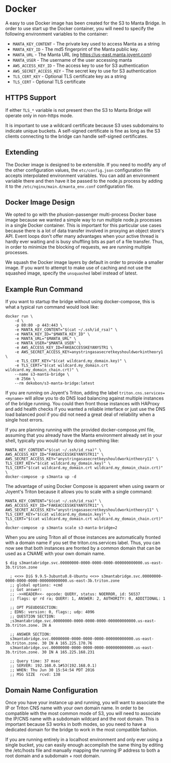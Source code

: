 Docker
======

A easy to use Docker image has been created for the S3 to Manta Bridge. In order
to use start up the Docker container, you will need to specify the following
environment variables to the container:

 * `MANTA_KEY_CONTENT` - The private key used to access Manta as a string 
 * `MANTA_KEY_ID` - The md5 fingerprint of the Manta public key. 
 * `MANTA_URL` - The Manta URL (eg https://us-east.manta.joyent.com)
 * `MANTA_USER` - The username of the user accessing manta
 * `AWS_ACCESS_KEY_ID` - The access key to use for S3 authentication
 * `AWS_SECRET_ACCESS_KEY` - The secret key to use for S3 authentication 
 * `TLS_CERT_KEY` - Optional TLS certificate key as a string
 * `TLS_CERT` - Optional TLS certificate

## HTTPS Support  

If either `TLS_*` variable is not present then the S3 to Manta Bridge will
operate only in non-https mode.
 
It is important to use a wildcard certificate because S3 uses subdomains to
indicate unique buckets. A self-signed certificate is fine as long as the
S3 clients connecting to the bridge can handle self-signed certificates.

## Extending

The Docker image is designed to be extensible. If you need to modify any of
the other configuration values, the `etc/config.json` configuration file
accepts interpolated environment variables. You can add an environment variable
there and then have it be passed to the node.js process by adding it to
the `/etc/nginx/main.d/manta_env.conf` configuration file.

## Docker Image Design

We opted to go with the phusion-passenger multi-process Docker base image 
because we wanted a simple way to run multiple node.js processes in a single
Docker container. This is important for this particular use cases because
there is a lot of data transfer involved in proxying an object store's API.
Event loops don't offer many advantages when your active thread is hardly ever
waiting and is busy shuffling bits as part of a file transfer. Thus, in order to
minimize the blocking of requests, we are running multiple processes.

We squash the Docker image layers by default in order to provide a smaller 
image. If you want to attempt to make use of caching and not use the squashed
image, specify the `unsquashed` label instead of latest.

## Example Run Command

If you want to startup the bridge without using docker-compose, this is what
a typical run command would look like:

```
docker run \
    -d \
    -p 80:80 -p 443:443 \
    -e MANTA_KEY_CONTENT="$(cat ~/.ssh/id_rsa)" \
    -e MANTA_KEY_ID="$MANTA_KEY_ID" \
    -e MANTA_URL="$MANTA_URL" \
    -e MANTA_USER="$MANTA_USER" \
    -e AWS_ACCESS_KEY_ID=FAKEACCESSKEYANYSTR1 \
    -e AWS_SECRET_ACCESS_KEY=anystringasasecretkeyshouldworkintheory1 \
    -e TLS_CERT_KEY="$(cat wildcard.my_domain.key)" \
    -e TLS_CERT="$(cat wildcard.my_domain.crt wildcard.my_domain_chain.crt)" \ 
    --name s3-manta-bridge \
    -m 256m \
    --rm dekobon/s3-manta-bridge:latest
```

If you are running on Joyent's Triton, adding the label `triton.cns.services=<myname>`
will allow you to do DNS load balancing against multiple instances of the bridge
running. You could then front those instances with HAProxy and add health checks
if you wanted a reliable interface or just use the DNS load balanced pool if
you did not need a great deal of reliability when a single host errors.

If you are planning running with the provided docker-compose.yml file, assuming
that you already have the Manta environment already set in your shell, typically
you would run by doing something like:
 
```
MANTA_KEY_CONTENT="$(cat ~/.ssh/id_rsa)" \
AWS_ACCESS_KEY_ID="FAKEACCESSKEYANYSTR11" \
AWS_SECRET_ACCESS_KEY="anystringasasecretkeyshouldworkintheory11" \
TLS_CERT_KEY="$(cat wildcard.my_domain.key)" \
TLS_CERT="$(cat wildcard.my_domain.crt wildcard.my_domain_chain.crt)" \
docker-compose -p s3manta up -d
```

The advantage of using Docker Compose is apparent when using swarm or Joyent's
Triton because it allows you to scale with a single command:

```
MANTA_KEY_CONTENT="$(cat ~/.ssh/id_rsa)" \
AWS_ACCESS_KEY_ID="FAKEACCESSKEYANYSTR11" \
AWS_SECRET_ACCESS_KEY="anystringasasecretkeyshouldworkintheory11" \
TLS_CERT_KEY="$(cat wildcard.my_domain.key)" \
TLS_CERT="$(cat wildcard.my_domain.crt wildcard.my_domain_chain.crt)" \
docker-compose -p s3manta scale s3-manta-bridge=2
```

When you are using Triton all of those instances are automatically fronted
with a domain name if you set the triton.cns.services label. Thus, you can now
see that both instances are fronted by a common domain that can be used as a CNAME
with your own domain name.

```
$ dig s3mantabridge.svc.00000000-0000-0000-0000-000000000000.us-east-3b.triton.zone
  
  ; <<>> DiG 9.9.5-3ubuntu0.8-Ubuntu <<>> s3mantabridge.svc.00000000-0000-0000-0000-000000000000.us-east-3b.triton.zone
  ;; global options: +cmd
  ;; Got answer:
  ;; ->>HEADER<<- opcode: QUERY, status: NOERROR, id: 56537
  ;; flags: qr rd ra; QUERY: 1, ANSWER: 2, AUTHORITY: 0, ADDITIONAL: 1
  
  ;; OPT PSEUDOSECTION:
  ; EDNS: version: 0, flags:; udp: 4096
  ;; QUESTION SECTION:
  ;s3mantabridge.svc.00000000-0000-0000-0000-000000000000.us-east-3b.triton.zone. IN A
  
  ;; ANSWER SECTION:
  s3mantabridge.svc.00000000-0000-0000-0000-000000000000.us-east-3b.triton.zone. 30 IN A 165.225.170.76
  s3mantabridge.svc.00000000-0000-0000-0000-000000000000.us-east-3b.triton.zone. 30 IN A 165.225.168.231
  
  ;; Query time: 37 msec
  ;; SERVER: 192.168.0.1#53(192.168.0.1)
  ;; WHEN: Thu Jun 30 15:54:54 PDT 2016
  ;; MSG SIZE  rcvd: 138
```

## Domain Name Configuration

Once you have your instance up and running, you will want to associate the IP
or Triton CNS name with your own domain name. In order to be compatible with
the most common mode of S3, you will need to associate the IP/CNS name with
a subdomain wildcard and the root domain. This is important because S3 works
in both modes, so you need to have a dedicated domain for the bridge to work
in the most compatible fashion.

If you are running entirely in a localhost environment and only ever using
a single bucket, you can easily enough accomplish the same thing by editing
the /etc/hosts file and manually mapping the running IP address to both a root
domain and a subdomain + root domain.

